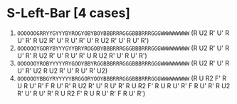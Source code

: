 # S-Left-Bar [4 cases]

1. `OOOOOOGRRYYGYYYBYROGYOBYBOYBBBRRRGGGBBBRRRGGGWWWWWWWWW` (R U2 R' U' R U' R' R U2 R' U' R U' R' U' R U2 R' U' R U' R')
1. `OOOOOOYGORYBYYYGYYBRYROGOBYBBBRRRGGGBBBRRRGGGWWWWWWWWW` (R U2 R' U' R U' R' R U2 R' U' R U' R' U R U2 R' U' R U' R')
1. `OOOOOOYROBYYYYYRYGOOYBBYRGGBBBRRRGGGBBBRRRGGGWWWWWWWWW` (R U2 R' U' R U' R' U2 R U2 R' U' R U' R' U2)
1. `OOOOOOYBBGYRYYYYYBRGGORYOOYBBBRRRGGGBBBRRRGGGWWWWWWWWW` (R U R2 F' R U R U' R' F R U' R' R U2 R' U' R U' R' R U R2 F' R U R U' R' F R U' R' R U2 R' U' R U' R' R U R2 F' R U R U' R' F R U' R')
